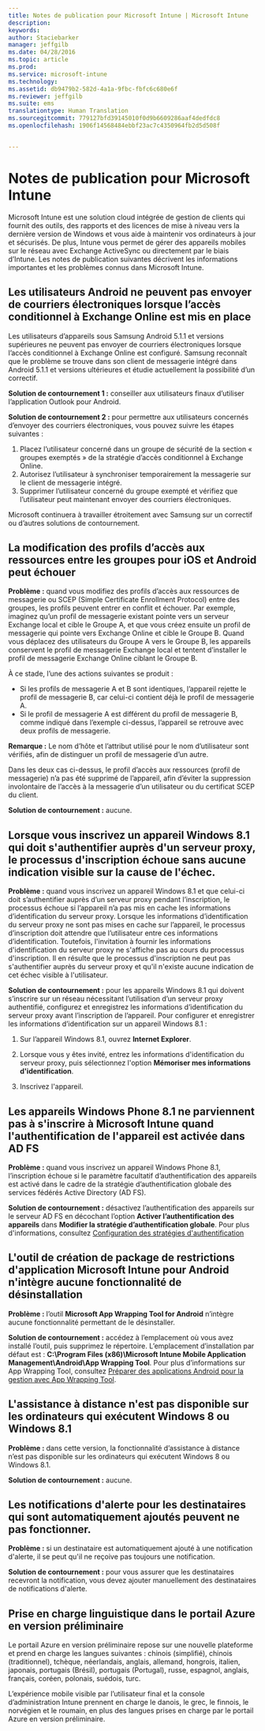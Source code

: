 ```yaml
---
title: Notes de publication pour Microsoft Intune | Microsoft Intune
description: 
keywords: 
author: Staciebarker
manager: jeffgilb
ms.date: 04/28/2016
ms.topic: article
ms.prod: 
ms.service: microsoft-intune
ms.technology: 
ms.assetid: db9479b2-582d-4a1a-9fbc-fbfc6c680e6f
ms.reviewer: jeffgilb
ms.suite: ems
translationtype: Human Translation
ms.sourcegitcommit: 779127bfd39145010f0d9b6609286aaf4dedfdc8
ms.openlocfilehash: 1906f14568484ebbf23ac7c4350964fb2d5d508f


---
```


# Notes de publication pour Microsoft Intune
Microsoft Intune est une solution cloud intégrée de gestion de clients qui fournit des outils, des rapports et des licences de mise à niveau vers la dernière version de Windows et vous aide à maintenir vos ordinateurs à jour et sécurisés. De plus, Intune vous permet de gérer des appareils mobiles sur le réseau avec Exchange ActiveSync ou directement par le biais d’Intune. Les notes de publication suivantes décrivent les informations importantes et les problèmes connus dans Microsoft Intune.


## Les utilisateurs Android ne peuvent pas envoyer de courriers électroniques lorsque l’accès conditionnel à Exchange Online est mis en place

Les utilisateurs d’appareils sous Samsung Android 5.1.1 et versions supérieures ne peuvent pas envoyer de courriers électroniques lorsque l’accès conditionnel à Exchange Online est configuré. Samsung reconnaît que le problème se trouve dans son client de messagerie intégré dans Android 5.1.1 et versions ultérieures et étudie actuellement la possibilité d’un correctif.

**Solution de contournement 1 :** conseiller aux utilisateurs finaux d’utiliser l’application Outlook pour Android.

**Solution de contournement 2 :** pour permettre aux utilisateurs concernés d’envoyer des courriers électroniques, vous pouvez suivre les étapes suivantes :

1. Placez l’utilisateur concerné dans un groupe de sécurité de la section « groupes exemptés » de la stratégie d’accès conditionnel à Exchange Online.
2. Autorisez l’utilisateur à synchroniser temporairement la messagerie sur le client de messagerie intégré.
3. Supprimer l’utilisateur concerné du groupe exempté et vérifiez que l’utilisateur peut maintenant envoyer des courriers électroniques.

Microsoft continuera à travailler étroitement avec Samsung sur un correctif ou d’autres solutions de contournement.



## La modification des profils d’accès aux ressources entre les groupes pour iOS et Android peut échouer
**Problème :** quand vous modifiez des profils d’accès aux ressources de messagerie ou SCEP (Simple Certificate Enrollment Protocol) entre des groupes, les profils peuvent entrer en conflit et échouer. Par exemple, imaginez qu’un profil de messagerie existant pointe vers un serveur Exchange local et cible le Groupe A, et que vous créez ensuite un profil de messagerie qui pointe vers Exchange Online et cible le Groupe B. Quand vous déplacez des utilisateurs du Groupe A vers le Groupe B, les appareils conservent le profil de messagerie Exchange local et tentent d’installer le profil de messagerie Exchange Online ciblant le Groupe B.

À ce stade, l’une des actions suivantes se produit : 
* Si les profils de messagerie A et B sont identiques, l’appareil rejette le profil de messagerie B, car celui-ci contient déjà le profil de messagerie A.
* Si le profil de messagerie A est différent du profil de messagerie B, comme indiqué dans l’exemple ci-dessus, l’appareil se retrouve avec deux profils de messagerie.

**Remarque :** Le nom d’hôte et l’attribut utilisé pour le nom d’utilisateur sont vérifiés, afin de distinguer un profil de messagerie d’un autre.

Dans les deux cas ci-dessus, le profil d’accès aux ressources (profil de messagerie) n’a pas été supprimé de l’appareil, afin d’éviter la suppression involontaire de l’accès à la messagerie d’un utilisateur ou du certificat SCEP du client.

**Solution de contournement :** aucune.

## Lorsque vous inscrivez un appareil Windows 8.1 qui doit s'authentifier auprès d'un serveur proxy, le processus d'inscription échoue sans aucune indication visible sur la cause de l'échec.
**Problème :** quand vous inscrivez un appareil Windows 8.1 et que celui-ci doit s’authentifier auprès d’un serveur proxy pendant l’inscription, le processus échoue si l’appareil n’a pas mis en cache les informations d’identification du serveur proxy. Lorsque les informations d’identification du serveur proxy ne sont pas mises en cache sur l’appareil, le processus d’inscription doit attendre que l’utilisateur entre ces informations d’identification. Toutefois, l'invitation à fournir les informations d'identification du serveur proxy ne s'affiche pas au cours du processus d'inscription. Il en résulte que le processus d'inscription ne peut pas s'authentifier auprès du serveur proxy et qu'il n'existe aucune indication de cet échec visible à l'utilisateur.

**Solution de contournement :** pour les appareils Windows 8.1 qui doivent s’inscrire sur un réseau nécessitant l’utilisation d’un serveur proxy authentifié, configurez et enregistrez les informations d’identification du serveur proxy avant l’inscription de l’appareil. Pour configurer et enregistrer les informations d’identification sur un appareil Windows 8.1 :

1.  Sur l’appareil Windows 8.1, ouvrez **Internet Explorer**.

2.  Lorsque vous y êtes invité, entrez les informations d'identification du serveur proxy, puis sélectionnez l'option **Mémoriser mes informations d'identification**.

3.  Inscrivez l'appareil.

## Les appareils Windows Phone 8.1 ne parviennent pas à s'inscrire à Microsoft Intune quand l'authentification de l'appareil est activée dans AD FS
**Problème :** quand vous inscrivez un appareil Windows Phone 8.1, l’inscription échoue si le paramètre facultatif d’authentification des appareils est activé dans le cadre de la stratégie d’authentification globale des services fédérés Active Directory (AD FS).

**Solution de contournement :** désactivez l’authentification des appareils sur le serveur AD FS en décochant l’option **Activer l’authentification des appareils** dans **Modifier la stratégie d’authentification globale**. Pour plus d'informations, consultez [Configuration des stratégies d'authentification](http://technet.microsoft.com/library/dn486781.aspx)


## L'outil de création de package de restrictions d'application Microsoft Intune pour Android n'intègre aucune fonctionnalité de désinstallation
**Problème :** l’outil **Microsoft App Wrapping Tool for Android** n’intègre aucune fonctionnalité permettant de le désinstaller.

**Solution de contournement :** accédez à l’emplacement où vous avez installé l’outil, puis supprimez le répertoire. L’emplacement d’installation par défaut est : **C:\Program Files (x86)\Microsoft Intune Mobile Application Management\Android\App Wrapping Tool**. Pour plus d’informations sur App Wrapping Tool, consultez [Préparer des applications Android pour la gestion avec App Wrapping Tool](/intune/deploy-use/prepare-android-apps-for-mobile-application-management-with-the-microsoft-intune-app-wrapping-tool).

## L'assistance à distance n'est pas disponible sur les ordinateurs qui exécutent Windows 8 ou Windows 8.1
**Problème :** dans cette version, la fonctionnalité d’assistance à distance n’est pas disponible sur les ordinateurs qui exécutent Windows 8 ou Windows 8.1.

**Solution de contournement :** aucune.

## Les notifications d'alerte pour les destinataires qui sont automatiquement ajoutés peuvent ne pas fonctionner.
**Problème :** si un destinataire est automatiquement ajouté à une notification d'alerte, il se peut qu'il ne reçoive pas toujours une notification.

**Solution de contournement :** pour vous assurer que les destinataires recevront la notification, vous devez ajouter manuellement des destinataires de notifications d'alerte.

## Prise en charge linguistique dans le portail Azure en version préliminaire
Le portail Azure en version préliminaire repose sur une nouvelle plateforme et prend en charge les langues suivantes : chinois (simplifié), chinois (traditionnel), tchèque, néerlandais, anglais, allemand, hongrois, italien, japonais, portugais (Brésil), portugais (Portugal), russe, espagnol, anglais, français, coréen, polonais, suédois, turc.

L’expérience mobile visible par l’utilisateur final et la console d’administration Intune prennent en charge le danois, le grec, le finnois, le norvégien et le roumain, en plus des langues prises en charge par le portail Azure en version préliminaire.



<!--HONumber=Jun16_HO4-->


